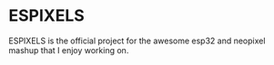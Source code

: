 # ESPIXELS

ESPIXELS is the official project for the awesome esp32 and neopixel mashup that I enjoy working on.
